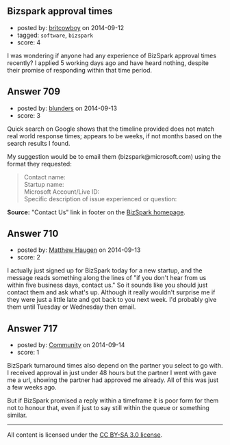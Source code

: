 ## Bizspark approval times

- posted by: [britcowboy](https://stackexchange.com/users/3147059/britcowboy) on 2014-09-12
- tagged: `software`, `bizspark`
- score: 4

<p>I was wondering if anyone had any experience of BizSpark approval times recently? I applied 5 working days ago and have heard nothing, despite their promise of responding within that time period.</p>



## Answer 709

- posted by: [blunders](https://stackexchange.com/users/216182/blunders) on 2014-09-13
- score: 3

<p>Quick search on Google shows that the timeline provided does not match real world response times; appears to be weeks, if not months based on the search results I found.</p>

<p>My suggestion would be to email them (bizspark@microsoft.com) using the format they requested:</p>

<blockquote>
  <p>Contact name:<br>
  Startup name:<br>
  Microsoft Account/Live ID:<br>
  Specific description of issue experienced or question:</p>
</blockquote>

<p><strong>Source:</strong> "Contact Us" link in footer on the <a href="http://www.microsoft.com/bizspark/" rel="nofollow">BizSpark homepage</a>.</p>



## Answer 710

- posted by: [Matthew Haugen](https://stackexchange.com/users/1325646/matthew-haugen) on 2014-09-13
- score: 2

<p>I actually just signed up for BizSpark today for a new startup, and the message reads something along the lines of "if you don't hear from us within five business days, contact us." So it sounds like you should just contact them and ask what's up. Although it really wouldn't surprise me if they were just a little late and got back to you next week. I'd probably give them until Tuesday or Wednesday then email.</p>



## Answer 717

- posted by: [Community](https://stackexchange.com/users/-1/community) on 2014-09-14
- score: 1

<p>BizSpark turnaround times also depend on the partner you select to go with. I received approval in just under 48 hours but the partner I went with gave me a url, showing the partner had approved me already. All of this was just a few weeks ago.</p>

<p>But if BizSpark promised a reply within a timeframe it is poor form for them not to honour that, even if just to say still within the queue or something similar.</p>




---

All content is licensed under the [CC BY-SA 3.0 license](https://creativecommons.org/licenses/by-sa/3.0/).
